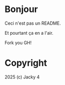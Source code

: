 # Bonjour

Ceci n'est pas un README.

Et pourtant ça en a l'air.

Fork you GH!

# Copyright

2025 (c) Jacky 4
